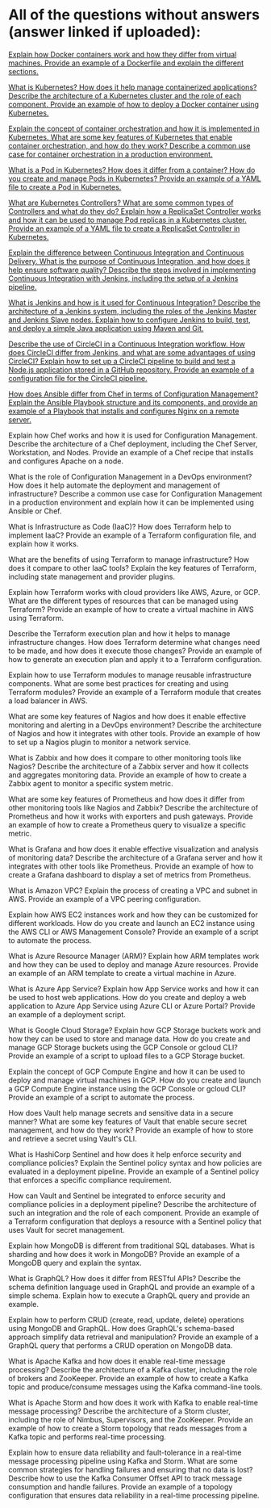 # All of the questions without answers (answer linked if uploaded):

[Explain how Docker containers work and how they differ from virtual machines. Provide an example of a Dockerfile and explain the different sections.](https://github.com/PeterPCW/GPT-Technical-Interviews/blob/main/DevOps/Docker%20Containers.md)

[What is Kubernetes? How does it help manage containerized applications? Describe the architecture of a Kubernetes cluster and the role of each component. Provide an example of how to deploy a Docker container using Kubernetes.](https://github.com/PeterPCW/GPT-Technical-Interviews/blob/main/DevOps/Kubernetes%20Architecture.md)

[Explain the concept of container orchestration and how it is implemented in Kubernetes. What are some key features of Kubernetes that enable container orchestration, and how do they work? Describe a common use case for container orchestration in a production environment.](https://github.com/PeterPCW/GPT-Technical-Interviews/blob/main/DevOps/Kubernetes%20Container%20Orchestration.md)

[What is a Pod in Kubernetes? How does it differ from a container? How do you create and manage Pods in Kubernetes? Provide an example of a YAML file to create a Pod in Kubernetes.](https://github.com/PeterPCW/GPT-Technical-Interviews/blob/main/DevOps/Kubernetes%20Pods.md)

[What are Kubernetes Controllers? What are some common types of Controllers and what do they do? Explain how a ReplicaSet Controller works and how it can be used to manage Pod replicas in a Kubernetes cluster. Provide an example of a YAML file to create a ReplicaSet Controller in Kubernetes.](https://github.com/PeterPCW/GPT-Technical-Interviews/blob/main/DevOps/Kubernetes%20ReplicaSet%20Controller.md)

[Explain the difference between Continuous Integration and Continuous Delivery. What is the purpose of Continuous Integration, and how does it help ensure software quality? Describe the steps involved in implementing Continuous Integration with Jenkins, including the setup of a Jenkins pipeline.](https://github.com/PeterPCW/GPT-Technical-Interviews/blob/main/DevOps/Continuous%20Integration%20vs%20Delivery.md)

[What is Jenkins and how is it used for Continuous Integration? Describe the architecture of a Jenkins system, including the roles of the Jenkins Master and Jenkins Slave nodes. Explain how to configure Jenkins to build, test, and deploy a simple Java application using Maven and Git.](https://github.com/PeterPCW/GPT-Technical-Interviews/blob/main/DevOps/Jenkins%20Maven%20Git.md)

[Describe the use of CircleCI in a Continuous Integration workflow. How does CircleCI differ from Jenkins, and what are some advantages of using CircleCI? Explain how to set up a CircleCI pipeline to build and test a Node.js application stored in a GitHub repository. Provide an example of a configuration file for the CircleCI pipeline.](https://github.com/PeterPCW/GPT-Technical-Interviews/blob/main/DevOps/CircleCI%20vs%20Jenkins.md)

[How does Ansible differ from Chef in terms of Configuration Management? Explain the Ansible Playbook structure and its components, and provide an example of a Playbook that installs and configures Nginx on a remote server.](https://github.com/PeterPCW/GPT-Technical-Interviews/blob/main/DevOps/Ansible%20Playbook%20Nginx.md)

Explain how Chef works and how it is used for Configuration Management. Describe the architecture of a Chef deployment, including the Chef Server, Workstation, and Nodes. Provide an example of a Chef recipe that installs and configures Apache on a node.

What is the role of Configuration Management in a DevOps environment? How does it help automate the deployment and management of infrastructure? Describe a common use case for Configuration Management in a production environment and explain how it can be implemented using Ansible or Chef.

What is Infrastructure as Code (IaaC)? How does Terraform help to implement IaaC? Provide an example of a Terraform configuration file, and explain how it works.

What are the benefits of using Terraform to manage infrastructure? How does it compare to other IaaC tools? Explain the key features of Terraform, including state management and provider plugins.

Explain how Terraform works with cloud providers like AWS, Azure, or GCP. What are the different types of resources that can be managed using Terraform? Provide an example of how to create a virtual machine in AWS using Terraform.

Describe the Terraform execution plan and how it helps to manage infrastructure changes. How does Terraform determine what changes need to be made, and how does it execute those changes? Provide an example of how to generate an execution plan and apply it to a Terraform configuration.

Explain how to use Terraform modules to manage reusable infrastructure components. What are some best practices for creating and using Terraform modules? Provide an example of a Terraform module that creates a load balancer in AWS.

What are some key features of Nagios and how does it enable effective monitoring and alerting in a DevOps environment? Describe the architecture of Nagios and how it integrates with other tools. Provide an example of how to set up a Nagios plugin to monitor a network service.

What is Zabbix and how does it compare to other monitoring tools like Nagios? Describe the architecture of a Zabbix server and how it collects and aggregates monitoring data. Provide an example of how to create a Zabbix agent to monitor a specific system metric.

What are some key features of Prometheus and how does it differ from other monitoring tools like Nagios and Zabbix? Describe the architecture of Prometheus and how it works with exporters and push gateways. Provide an example of how to create a Prometheus query to visualize a specific metric.

What is Grafana and how does it enable effective visualization and analysis of monitoring data? Describe the architecture of a Grafana server and how it integrates with other tools like Prometheus. Provide an example of how to create a Grafana dashboard to display a set of metrics from Prometheus.

What is Amazon VPC? Explain the process of creating a VPC and subnet in AWS. Provide an example of a VPC peering configuration.

Explain how AWS EC2 instances work and how they can be customized for different workloads. How do you create and launch an EC2 instance using the AWS CLI or AWS Management Console? Provide an example of a script to automate the process.

What is Azure Resource Manager (ARM)? Explain how ARM templates work and how they can be used to deploy and manage Azure resources. Provide an example of an ARM template to create a virtual machine in Azure.

What is Azure App Service? Explain how App Service works and how it can be used to host web applications. How do you create and deploy a web application to Azure App Service using Azure CLI or Azure Portal? Provide an example of a deployment script.

What is Google Cloud Storage? Explain how GCP Storage buckets work and how they can be used to store and manage data. How do you create and manage GCP Storage buckets using the GCP Console or gcloud CLI? Provide an example of a script to upload files to a GCP Storage bucket.

Explain the concept of GCP Compute Engine and how it can be used to deploy and manage virtual machines in GCP. How do you create and launch a GCP Compute Engine instance using the GCP Console or gcloud CLI? Provide an example of a script to automate the process.

How does Vault help manage secrets and sensitive data in a secure manner? What are some key features of Vault that enable secure secret management, and how do they work? Provide an example of how to store and retrieve a secret using Vault's CLI.

What is HashiCorp Sentinel and how does it help enforce security and compliance policies? Explain the Sentinel policy syntax and how policies are evaluated in a deployment pipeline. Provide an example of a Sentinel policy that enforces a specific compliance requirement.

How can Vault and Sentinel be integrated to enforce security and compliance policies in a deployment pipeline? Describe the architecture of such an integration and the role of each component. Provide an example of a Terraform configuration that deploys a resource with a Sentinel policy that uses Vault for secret management.

Explain how MongoDB is different from traditional SQL databases. What is sharding and how does it work in MongoDB? Provide an example of a MongoDB query and explain the syntax.

What is GraphQL? How does it differ from RESTful APIs? Describe the schema definition language used in GraphQL and provide an example of a simple schema. Explain how to execute a GraphQL query and provide an example.

Explain how to perform CRUD (create, read, update, delete) operations using MongoDB and GraphQL. How does GraphQL's schema-based approach simplify data retrieval and manipulation? Provide an example of a GraphQL query that performs a CRUD operation on MongoDB data.

What is Apache Kafka and how does it enable real-time message processing? Describe the architecture of a Kafka cluster, including the role of brokers and ZooKeeper. Provide an example of how to create a Kafka topic and produce/consume messages using the Kafka command-line tools.

What is Apache Storm and how does it work with Kafka to enable real-time message processing? Describe the architecture of a Storm cluster, including the role of Nimbus, Supervisors, and the ZooKeeper. Provide an example of how to create a Storm topology that reads messages from a Kafka topic and performs real-time processing.

Explain how to ensure data reliability and fault-tolerance in a real-time message processing pipeline using Kafka and Storm. What are some common strategies for handling failures and ensuring that no data is lost? Describe how to use the Kafka Consumer Offset API to track message consumption and handle failures. Provide an example of a topology configuration that ensures data reliability in a real-time processing pipeline.